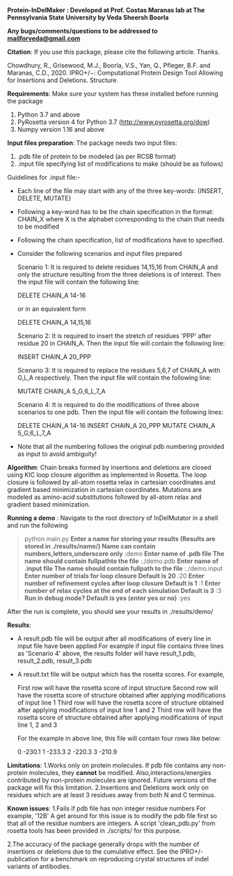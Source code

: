 **Protein-InDelMaker : Developed at Prof. Costas Maranas
lab at The Pennsylvania State University by Veda Sheersh Boorla**

**Any bugs/comments/questions to be addressed to mailforveda@gmail.com**

**Citation**:
If you use this package, please cite the following article. Thanks.

Chowdhury, R., Grisewood, M.J., Boorla, V.S., Yan, Q., Pfleger, B.F. and Maranas, C.D., 2020. IPRO+/−: Computational Protein Design Tool Allowing for Insertions and Deletions. Structure.

**Requirements**:
Make sure your system has these installed before running the package
1. Python 3.7 and above
2. PyRosetta version 4 for Python 3.7 (http://www.pyrosetta.org/dow)
3. Numpy version 1.16 and above

**Input files preparation**:
The package needs two input files:
1. .pdb file of protein to be modeled (as per RCSB format)
2. .input file specifying list of modifications to make (should be as follows)

Guidelines for .input file:-
* Each line of the file may start with any of the three key-words:
  {INSERT, DELETE, MUTATE}
* Following a key-word has to be the chain specification in the format:
  CHAIN_X
  where X is the alphabet corresponding to the chain that needs to be modified
* Following the chain specification, list of modifications have to specified.
* Consider the following scenarios and input files prepared

  Scenario 1: It is required to delete residues 14,15,16 from CHAIN_A and only
  the structure resulting from the three deletions is of interest. Then the
  input file will contain the following line:

  DELETE CHAIN_A 14-16

  or in an equivalent form

  DELETE CHAIN_A 14,15,16

  Scenario 2: It is required to insert the stretch of residues 'PPP' after
  residue 20 in CHAIN_A. Then the input file will contain the following line:

  INSERT CHAIN_A 20_PPP

  Scenario 3: It is required to replace the residues 5,6,7 of CHAIN_A with
  G,L,A respectively. Then the input file will contain the following line:

  MUTATE CHAIN_A 5_G,6_L,7_A

  Scenario 4: It is required to do the modifications of three above scenarios
  to one pdb. Then the input file will contain the following lines:

  DELETE CHAIN_A 14-16
  INSERT CHAIN_A 20_PPP
  MUTATE CHAIN_A 5_G,6_L,7_A

* Note that all the numbering follows the original pdb numbering provided as
input to avoid ambiguity!

**Algorithm**:
Chain breaks formed by insertions and deletions are closed using KIC loop
closure algorithm as implemented in Rosetta. The loop closure is followed  by
all-atom rosetta relax in cartesian coordinates and gradient based minimization
in cartesian coordinates.
Mutations are modeled as amino-acid substitutions followed by all-atom relax and
gradient based minimization.

**Running a demo** :
Navigate to the root directory of InDelMutator in a shell and run the following
> python main.py
**Enter a name for storing your results (Results are stored in ./results/name/)
Name can contain numbers,letters,underscore only**
:demo
**Enter name of .pdb file
The name should contain fullpathto the file**
:./demo.pdb
**Enter name of .input file
The name should contain fullpath to the file**
:./demo.input
**Enter number of trials for loop closure
Default is 20**
:20
**Enter number of refinement cycles after loop closure
Default is 1**
:1
**Enter number of relax cycles at the end of each simulation
Default is 3**
:3
**Run in debug mode?
Default is yes (enter yes or no)**
:yes

After the run is complete, you should see your results in ./results/demo/

**Results**:
* A result.pdb file will be output after all modifications of every line in
  input file have been applied
  For example if input file contains three lines as 'Scenario 4' above,
  the results folder will have result_1.pdb, result_2.pdb, result_3.pdb
* A result.txt file will be output which has the rosetta scores. For example,

  First row will have the rosetta score of input structure
  Second row will have the rosetta score of structure obtained after applying
  modifications of input line 1
  Third row will have the rosetta score of structure obtained after applying
  modifications of input line 1 and 2
  Third row will have the rosetta score of structure obtained after applying
  modifications of input line 1, 2 and 3

  For the example in above line, this file will contain four rows like below:

  0 -230.1
  1 -233.3
  2 -220.3
  3 -210.9


**Limitations**:
1.Works only on protein molecules. If pdb file contains any non-protein
molecules, they **cannot** be modified. Also,interactions/energies contributed
by non-protein molecules are ignored. Future versions of the package will fix
this limitation.
2.Insertions and Deletions work only on residues which are at least 3 residues
away from both N and C terminus.

**Known issues**:
1.Fails if pdb file has non integer residue numbers
  For example, '12B'
  A get around for this issue is to modify the pdb file first so that all of
  the residue numbers are integers. A script 'clean_pdb.py' from rosetta tools
  has been provided in ./scripts/ for this purpose.

2.The accuracy of the package generally drops with the number of insertions or 
  deletions due to the cumulative effect. See the IPRO+/- publication for a benchmark
  on reproducing crystal structures of indel variants of antibodies.
  
